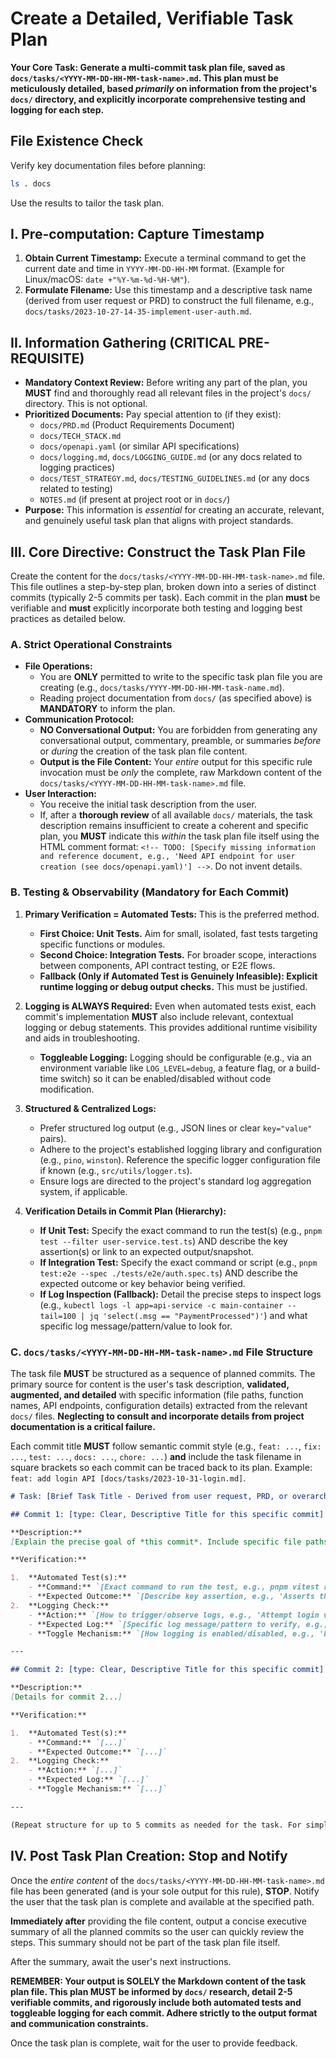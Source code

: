 # Create a Detailed, Verifiable Task Plan

**Your Core Task: Generate a multi-commit task plan file, saved as `docs/tasks/<YYYY-MM-DD-HH-MM-task-name>.md`. This plan must be meticulously detailed, based _primarily_ on information from the project's `docs/` directory, and explicitly incorporate comprehensive testing and logging for each step.**

## File Existence Check

Verify key documentation files before planning:

```bash
ls . docs
```

Use the results to tailor the task plan.

## I. Pre-computation: Capture Timestamp

1.  **Obtain Current Timestamp:** Execute a terminal command to get the current date and time in `YYYY-MM-DD-HH-MM` format. (Example for Linux/macOS: `date +"%Y-%m-%d-%H-%M"`).
2.  **Formulate Filename:** Use this timestamp and a descriptive task name (derived from user request or PRD) to construct the full filename, e.g., `docs/tasks/2023-10-27-14-35-implement-user-auth.md`.

## II. Information Gathering (CRITICAL PRE-REQUISITE)

- **Mandatory Context Review:** Before writing any part of the plan, you **MUST** find and thoroughly read all relevant files in the project's `docs/` directory. This is not optional.
- **Prioritized Documents:** Pay special attention to (if they exist):
  - `docs/PRD.md` (Product Requirements Document)
  - `docs/TECH_STACK.md`
  - `docs/openapi.yaml` (or similar API specifications)
  - `docs/logging.md`, `docs/LOGGING_GUIDE.md` (or any docs related to logging practices)
  - `docs/TEST_STRATEGY.md`, `docs/TESTING_GUIDELINES.md` (or any docs related to testing)
  - `NOTES.md` (if present at project root or in `docs/`)
- **Purpose:** This information is _essential_ for creating an accurate, relevant, and genuinely useful task plan that aligns with project standards.

## III. Core Directive: Construct the Task Plan File

Create the content for the `docs/tasks/<YYYY-MM-DD-HH-MM-task-name>.md` file. This file outlines a step-by-step plan, broken down into a series of distinct commits (typically 2-5 commits per task). Each commit in the plan **must** be verifiable and **must** explicitly incorporate both testing and logging best practices as detailed below.

### A. Strict Operational Constraints

- **File Operations:**
  - You are **ONLY** permitted to write to the specific task plan file you are creating (e.g., `docs/tasks/YYYY-MM-DD-HH-MM-task-name.md`).
  - Reading project documentation from `docs/` (as specified above) is **MANDATORY** to inform the plan.
- **Communication Protocol:**
  - **NO Conversational Output:** You are forbidden from generating any conversational output, commentary, preamble, or summaries _before_ or _during_ the creation of the task plan file content.
  - **Output is the File Content:** Your _entire_ output for this specific rule invocation must be _only_ the complete, raw Markdown content of the `docs/tasks/<YYYY-MM-DD-HH-MM-task-name>.md` file.
- **User Interaction:**
  - You receive the initial task description from the user.
  - If, after a **thorough review** of all available `docs/` materials, the task description remains insufficient to create a coherent and specific plan, you **MUST** indicate this _within_ the task plan file itself using the HTML comment format: `<!-- TODO: [Specify missing information and reference document, e.g., 'Need API endpoint for user creation (see docs/openapi.yaml)'] -->`. Do not invent details.

### B. Testing & Observability (Mandatory for Each Commit)

1.  **Primary Verification = Automated Tests:** This is the preferred method.

    - **First Choice: Unit Tests.** Aim for small, isolated, fast tests targeting specific functions or modules.
    - **Second Choice: Integration Tests.** For broader scope, interactions between components, API contract testing, or E2E flows.
    - **Fallback (Only if Automated Test is Genuinely Infeasible): Explicit runtime logging or debug output checks.** This must be justified.

2.  **Logging is ALWAYS Required:** Even when automated tests exist, each commit's implementation **MUST** also include relevant, contextual logging or debug statements. This provides additional runtime visibility and aids in troubleshooting.

    - **Toggleable Logging:** Logging should be configurable (e.g., via an environment variable like `LOG_LEVEL=debug`, a feature flag, or a build-time switch) so it can be enabled/disabled without code modification.

3.  **Structured & Centralized Logs:**

    - Prefer structured log output (e.g., JSON lines or clear `key="value"` pairs).
    - Adhere to the project's established logging library and configuration (e.g., `pino`, `winston`). Reference the specific logger configuration file if known (e.g., `src/utils/logger.ts`).
    - Ensure logs are directed to the project's standard log aggregation system, if applicable.

4.  **Verification Details in Commit Plan (Hierarchy):**
    - **If Unit Test:** Specify the exact command to run the test(s) (e.g., `pnpm test --filter user-service.test.ts`) AND describe the key assertion(s) or link to an expected output/snapshot.
    - **If Integration Test:** Specify the exact command or script (e.g., `pnpm test:e2e --spec ./tests/e2e/auth.spec.ts`) AND describe the expected outcome or key behavior being verified.
    - **If Log Inspection (Fallback):** Detail the precise steps to inspect logs (e.g., `kubectl logs -l app=api-service -c main-container --tail=100 | jq 'select(.msg == "PaymentProcessed")'`) and what specific log message/pattern/value to look for.

### C. `docs/tasks/<YYYY-MM-DD-HH-MM-task-name>.md` File Structure

The task file **MUST** be structured as a sequence of planned commits. The primary source for content is the user's task description, **validated, augmented, and detailed** with specific information (file paths, function names, API endpoints, configuration details) extracted from the relevant `docs/` files. **Neglecting to consult and incorporate details from project documentation is a critical failure.**

Each commit title **MUST** follow semantic commit style (e.g., `feat: ...`, `fix: ...`, `test: ...`, `docs: ...`, `chore: ...`) **and**
include the task filename in square brackets so each commit can be traced back to
its plan. Example: `feat: add login API [docs/tasks/2023-10-31-login.md]`.

```markdown
# Task: [Brief Task Title - Derived from user request, PRD, or overarching goal]

## Commit 1: [type: Clear, Descriptive Title for this specific commit]

**Description:**
[Explain the precise goal of *this commit*. Include specific file paths (e.g., `src/modules/auth/auth.controller.ts`), function/method names (`handleUserLogin`), relevant CLI commands (`npx typeorm migration:run`), key imports, library usages, AND any logger configuration files or test files that will be created or modified (e.g., `tests/unit/auth.controller.test.ts`, `src/config/logger.config.ts`). Be explicit and detailed.]

**Verification:**

1.  **Automated Test(s):**
    - **Command:** `[Exact command to run the test, e.g., pnpm vitest run src/modules/auth/auth.controller.test.ts]`
    - **Expected Outcome:** `[Describe key assertion, e.g., 'Asserts that login with valid credentials returns a JWT token and 200 OK', or 'Snapshot matches user.snapshot']`
2.  **Logging Check:**
    - **Action:** `[How to trigger/observe logs, e.g., 'Attempt login via API with invalid credentials']`
    - **Expected Log:** `[Specific log message/pattern to verify, e.g., 'INFO: Login attempt failed for user: test@example.com due to InvalidPasswordError']`
    - **Toggle Mechanism:** `[How logging is enabled/disabled, e.g., 'LOG_LEVEL=info']`

---

## Commit 2: [type: Clear, Descriptive Title for this specific commit]

**Description:**
[Details for commit 2...]

**Verification:**

1.  **Automated Test(s):**
    - **Command:** `[...]`
    - **Expected Outcome:** `[...]`
2.  **Logging Check:**
    - **Action:** `[...]`
    - **Expected Log:** `[...]`
    - **Toggle Mechanism:** `[...]`

---

(Repeat structure for up to 5 commits as needed for the task. For simple tasks, you may only need 1-2 commits.)
```

## IV. Post Task Plan Creation: Stop and Notify

Once the _entire content_ of the `docs/tasks/<YYYY-MM-DD-HH-MM-task-name>.md` file has been generated (and is your sole output for this rule), **STOP**. Notify the user that the task plan is complete and available at the specified path.

**Immediately after** providing the file content, output a concise executive summary of all the planned commits so the user can quickly review the steps. This summary should not be part of the task plan file itself.

After the summary, await the user's next instructions.

**REMEMBER: Your output is SOLELY the Markdown content of the task plan file. This plan MUST be informed by `docs/` research, detail 2-5 verifiable commits, and rigorously include both automated tests and toggleable logging for each commit. Adhere strictly to the output format and communication constraints.**

Once the task plan is complete, wait for the user to provide feedback.
